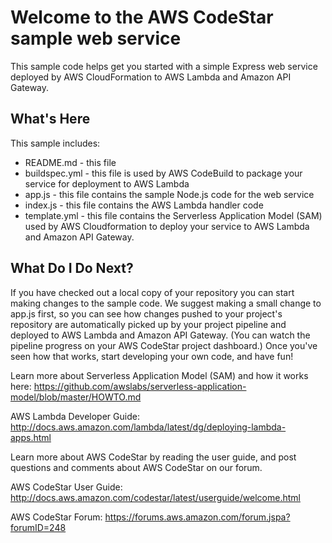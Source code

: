 Welcome to the AWS CodeStar sample web service
==============================================

This sample code helps get you started with a simple Express web service
deployed by AWS CloudFormation to AWS Lambda and Amazon API Gateway.
  
What's Here
-----------  

This sample includes:

* README.md - this file 
* buildspec.yml - this file is used by AWS CodeBuild to package your
  service for deployment to AWS Lambda 
* app.js - this file contains the sample Node.js code for the web service 
* index.js - this file contains the AWS Lambda handler code 
* template.yml - this file contains the Serverless Application Model (SAM) used
  by AWS Cloudformation to deploy your service to AWS Lambda and Amazon API
  Gateway.


What Do I Do Next?
------------------

If you have checked out a local copy of your repository you can start making
changes to the sample code.  We suggest making a small change to app.js first,
so you can see how changes pushed to your project's repository are automatically
picked up by your project pipeline and deployed to AWS Lambda and Amazon API Gateway.
(You can watch the pipeline progress on your AWS CodeStar project dashboard.)
Once you've seen how that works, start developing your own code, and have fun!

Learn more about Serverless Application Model (SAM) and how it works here:
https://github.com/awslabs/serverless-application-model/blob/master/HOWTO.md
 
AWS Lambda Developer Guide:
http://docs.aws.amazon.com/lambda/latest/dg/deploying-lambda-apps.html
   
Learn more about AWS CodeStar by reading the user guide, and post questions and
comments about AWS CodeStar on our forum. 

AWS CodeStar User Guide:
http://docs.aws.amazon.com/codestar/latest/userguide/welcome.html

AWS CodeStar Forum: https://forums.aws.amazon.com/forum.jspa?forumID=248
